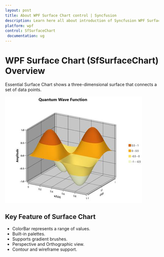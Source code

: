 ```yaml
---
layout: post
title: About WPF Surface Chart control | Syncfusion
description: Learn here all about introduction of Syncfusion WPF Surface Chart (SfSurfaceChart) control, its elements and more.
platform: wpf
control: SfSurfaceChart
 documentation: ug
---
```


# WPF Surface Chart (SfSurfaceChart) Overview

Essential Surface Chart shows a three-dimensional surface that connects a set of data points.  

![surface_chart_img1](surface_chart_images/surface_chart_img1.jpeg)


## Key Feature of Surface Chart

* ColorBar represents a range of values. 
* Built-in palettes.
* Supports gradient brushes. 
* Perspective and Orthographic view.
* Contour and wireframe support.
